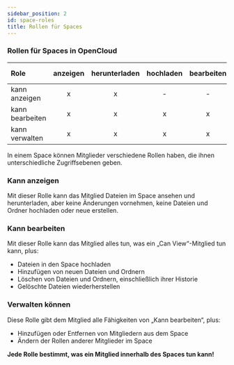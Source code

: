 ```yaml
---
sidebar_position: 2
id: space-roles
title: Rollen für Spaces
---
```


### Rollen für Spaces in OpenCloud

| Role       | anzeigen  | herunterladen | hochladen     | bearbeiten  | erstellen   | löschen    | Mitglieder verwalten    |
| :----------| :-:   | :-:      | :-:        | :-:   | :-:   | :-:       | :-:               |
| kann anzeigen   |   x   |     x    | -          | -     | -     | -         | -                 |
| kann bearbeiten   |   x   |     x    | x          | x     | x     | x         | -                 |
| kann verwalten |   x   |     x    | x          | x     | x     | x         | x                 |


In einem Space können Mitglieder verschiedene Rollen haben, die ihnen unterschiedliche Zugriffsebenen geben.

### Kann anzeigen
Mit dieser Rolle kann das Mitglied Dateien im Space ansehen und herunterladen, aber keine Änderungen vornehmen, keine Dateien und Ordner hochladen oder neue erstellen.

### Kann bearbeiten
Mit dieser Rolle kann das Mitglied alles tun, was ein „Can View“-Mitglied tun kann, plus:
- Dateien in den Space hochladen
- Hinzufügen von neuen Dateien und Ordnern
- Löschen von Dateien und Ordnern, einschließlich ihrer Historie
- Gelöschte Dateien wiederherstellen

### Verwalten können
Diese Rolle gibt dem Mitglied alle Fähigkeiten von „Kann bearbeiten“, plus:
- Hinzufügen oder Entfernen von Mitgliedern aus dem Space
- Ändern der Rollen anderer Mitglieder im Space

**Jede Rolle bestimmt, was ein Mitglied innerhalb des Spaces tun kann!**


